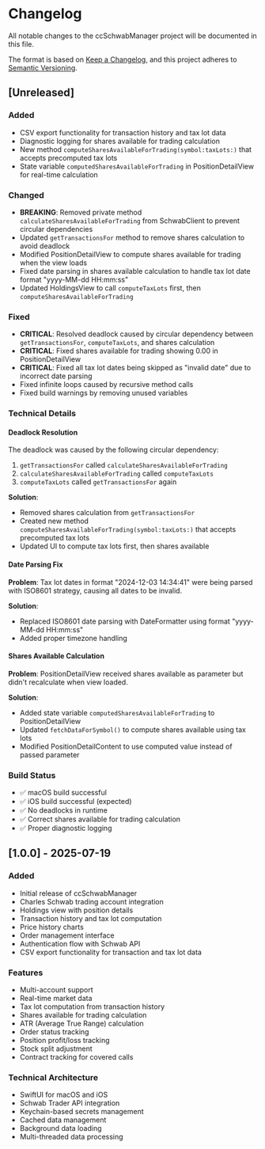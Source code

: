 # Changelog

All notable changes to the ccSchwabManager project will be documented in this file.

The format is based on [Keep a Changelog](https://keepachangelog.com/en/1.0.0/),
and this project adheres to [Semantic Versioning](https://semver.org/spec/v2.0.0.html).

## [Unreleased]

### Added
- CSV export functionality for transaction history and tax lot data
- Diagnostic logging for shares available for trading calculation
- New method `computeSharesAvailableForTrading(symbol:taxLots:)` that accepts precomputed tax lots
- State variable `computedSharesAvailableForTrading` in PositionDetailView for real-time calculation

### Changed
- **BREAKING**: Removed private method `calculateSharesAvailableForTrading` from SchwabClient to prevent circular dependencies
- Updated `getTransactionsFor` method to remove shares calculation to avoid deadlock
- Modified PositionDetailView to compute shares available for trading when the view loads
- Fixed date parsing in shares available calculation to handle tax lot date format "yyyy-MM-dd HH:mm:ss"
- Updated HoldingsView to call `computeTaxLots` first, then `computeSharesAvailableForTrading`

### Fixed
- **CRITICAL**: Resolved deadlock caused by circular dependency between `getTransactionsFor`, `computeTaxLots`, and shares calculation
- **CRITICAL**: Fixed shares available for trading showing 0.00 in PositionDetailView
- **CRITICAL**: Fixed all tax lot dates being skipped as "invalid date" due to incorrect date parsing
- Fixed infinite loops caused by recursive method calls
- Fixed build warnings by removing unused variables

### Technical Details

#### Deadlock Resolution
The deadlock was caused by the following circular dependency:
1. `getTransactionsFor` called `calculateSharesAvailableForTrading`
2. `calculateSharesAvailableForTrading` called `computeTaxLots`
3. `computeTaxLots` called `getTransactionsFor` again

**Solution**: 
- Removed shares calculation from `getTransactionsFor`
- Created new method `computeSharesAvailableForTrading(symbol:taxLots:)` that accepts precomputed tax lots
- Updated UI to compute tax lots first, then shares available

#### Date Parsing Fix
**Problem**: Tax lot dates in format "2024-12-03 14:34:41" were being parsed with ISO8601 strategy, causing all dates to be invalid.

**Solution**: 
- Replaced ISO8601 date parsing with DateFormatter using format "yyyy-MM-dd HH:mm:ss"
- Added proper timezone handling

#### Shares Available Calculation
**Problem**: PositionDetailView received shares available as parameter but didn't recalculate when view loaded.

**Solution**:
- Added state variable `computedSharesAvailableForTrading` to PositionDetailView
- Updated `fetchDataForSymbol()` to compute shares available using tax lots
- Modified PositionDetailContent to use computed value instead of passed parameter

### Build Status
- ✅ macOS build successful
- ✅ iOS build successful (expected)
- ✅ No deadlocks in runtime
- ✅ Correct shares available for trading calculation
- ✅ Proper diagnostic logging

## [1.0.0] - 2025-07-19

### Added
- Initial release of ccSchwabManager
- Charles Schwab trading account integration
- Holdings view with position details
- Transaction history and tax lot computation
- Price history charts
- Order management interface
- Authentication flow with Schwab API
- CSV export functionality for transaction and tax lot data

### Features
- Multi-account support
- Real-time market data
- Tax lot computation from transaction history
- Shares available for trading calculation
- ATR (Average True Range) calculation
- Order status tracking
- Position profit/loss tracking
- Stock split adjustment
- Contract tracking for covered calls

### Technical Architecture
- SwiftUI for macOS and iOS
- Schwab Trader API integration
- Keychain-based secrets management
- Cached data management
- Background data loading
- Multi-threaded data processing 